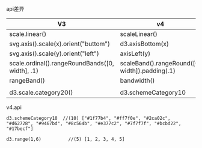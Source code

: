 api差异

| V3                                              | v4                                             |
| ----------------------------------------------- | ---------------------------------------------- |
| scale.linear()                                  | scaleLinear()                                  |
| svg.axis().scale(x).orient("buttom")            | d3.axisBottom(x)                               |
| svg.axis().scale(y).orient("left")              | axisLeft(y)                                    |
| scale.ordinal().rangeRoundBands([0, width], .1) | scaleBand().rangeRound([0, width]).padding(.1) |
| rangeBand()                                     | bandwidth()                                    |
|                                                 |                                                |
| d3.scale.category20()                           | d3.schemeCategory10                            |





v4.api

```
d3.schemeCategory10  //(10) ["#1f77b4", "#ff7f0e", "#2ca02c", "#d62728", "#9467bd", "#8c564b", "#e377c2", "#7f7f7f", "#bcbd22", "#17becf"]

d3.range(1,6)          //(5) [1, 2, 3, 4, 5]
```

